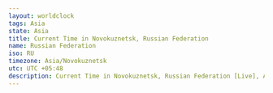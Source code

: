 ```yaml
---
layout: worldclock
tags: Asia
state: Asia
title: Current Time in Novokuznetsk, Russian Federation
name: Russian Federation
iso: RU
timezone: Asia/Novokuznetsk
utc: UTC +05:48
description: Current Time in Novokuznetsk, Russian Federation [Live], Asia. Live update now time in Novokuznetsk, timezone Asia/Novokuznetsk, UTC +05:48, Country ISO code & Current Local Time.
---
```


